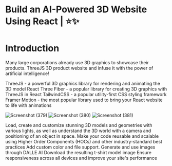 # Build an AI-Powered 3D Website Using React | ⭐✨

# Introduction
Many large corporations already use 3D graphics to showcase their products.
ThreeJS 3D product website and infuse it with the power of artificial intelligence!



ThreeJS - a powerful 3D graphics library for rendering and animating the 3D model
React Three Fiber - a popular library for creating 3D graphics with ThreeJS in React
TailwindCSS - a popular utility-first CSS styling framework
Framer Motion - the most popular library used to bring your React website to life with animations


![Screenshot (379)](https://user-images.githubusercontent.com/105142693/229341645-3e797a35-ee8a-4558-a6a0-e908a843b506.png)
![Screenshot (380)](https://user-images.githubusercontent.com/105142693/229341648-82fe01c5-e8e8-4138-bc80-4ec95458842e.png)
![Screenshot (381)](https://user-images.githubusercontent.com/105142693/229341651-22472494-9fcc-491d-9c74-37f3ab0f3829.png)

Load, create and customize stunning 3D models and geometries with various lights, as well as understand the 3D world with a camera and positioning of an object in space.
Make your code reusable and scalable using Higher Order Components (HOCs) and other industry-standard best practices
Add custom color and file support.
Generate and use images through DALLE AI
Download the resulting t-shirt model image
Ensure responsiveness across all devices and improve your site's performance

